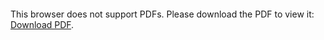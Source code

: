 <object data="christ-in-song/CIS1908pdfs/727.pdf" type="application/pdf" width="100%" height="1024px">
    <embed src="christ-in-song/CIS1908pdfs/727.pdf">
        <p>This browser does not support PDFs. Please download the PDF to view it: <a href="christ-in-song/CIS1908pdfs/727.pdf">Download PDF</a>.</p>
    </embed>
</object>
